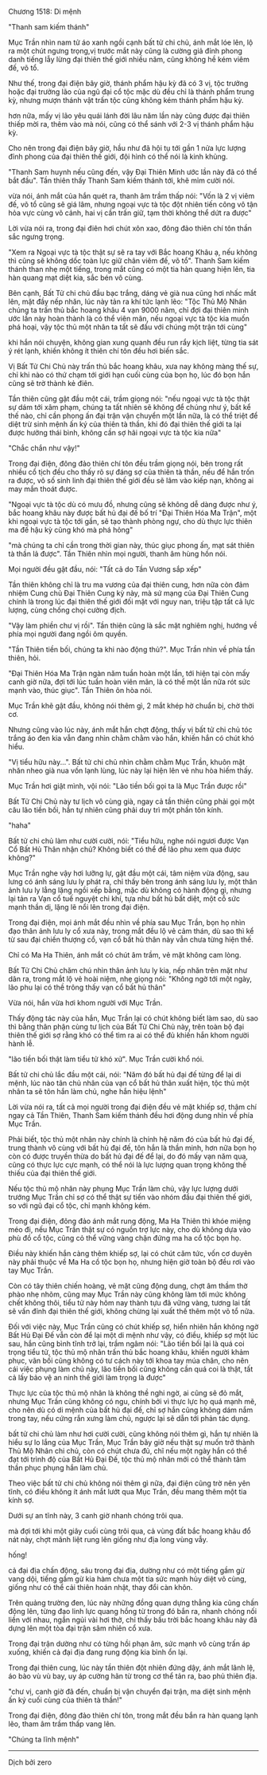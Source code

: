 




Chương 1518: Di mệnh


"Thanh sam kiếm thánh"

Mục Trần nhìn nam tử áo xanh ngồi cạnh bất tử chi chủ, ánh mắt lóe lên, lộ ra một chút ngưng trọng,vị trước mắt này cũng là cường giả đỉnh phong danh tiếng lẫy lừng đại thiên thế giới nhiều năm, cũng không hề kém viêm đế, võ tổ.

Như thế, trong đại điện bây giờ, thánh phẩm hậu kỳ đã có 3 vị, tộc trưởng hoặc đại trưởng lão của ngũ đại cổ tộc mặc dù đều chỉ là thánh phẩm trung kỳ, nhưng mượn thánh vật trấn tộc cũng không kém thánh phẩm hậu kỳ.

hơn nữa, mấy vị lão yêu quái lánh đời lâu năm lần này cũng được đại thiên thiếp mời ra, thêm vào mà nói, cũng có thể sánh với 2-3 vị thánh phẩm hậu kỳ.

Cho nên trong đại điện bây giờ, hầu như đã hội tụ tới gần 1 nửa lực lượng đỉnh phong của đại thiên thế giới, đội hình có thể nói là kinh khủng.

"Thanh Sam huynh nếu cũng đến, vậy Đại Thiên Minh ước lần này đã có thể bắt đầu". Tần thiên thấy Thanh Sam kiếm thánh tới, khẽ mỉm cười nói.

vừa nói, ánh mắt của hắn quét ra, thanh âm trầm thấp nói: "Vốn là 2 vị viêm đế, võ tổ cũng sẽ giá lâm, nhưng ngoại vực tà tộc đột nhiên tiến công vô tận hỏa vực cùng võ cảnh, hai vị cần trấn giữ, tạm thời không thể dứt ra được"

Lời vừa nói ra, trong đại điên hơi chút xôn xao, đông đảo thiên chí tôn thần sắc ngưng trọng.

"Xem ra Ngoại vực tà tộc thật sự sẽ ra tay với Bắc hoang Khâu ạ, nếu không thì cũng sẽ không dốc toàn lực giữ chân viêm đế, võ tổ". Thanh Sam kiếm thánh than nhẹ một tiếng, trong mắt cũng có một tia hàn quang hiện lên, tia hàn quang mạt diệt kia, sắc bén vô cùng.

Bên cạnh, Bất Tử chi chủ đầu bạc trắng, dáng vẻ già nua cũng hơi nhấc mắt lên, mặt đầy nếp nhăn, lúc này tản ra khí tức lạnh lẽo: "Tộc Thủ Mộ Nhân chúng ta trấn thủ bắc hoang khâu 4 vạn 9000 năm, chỉ đợi đại thiên minh ước lần này hoàn thành là có thể viên mãn, nếu ngoại vực tà tộc kia muốn phá hoại, vậy tộc thủ một nhân ta tất sẽ đấu với chúng một trận tới cùng"

khi hắn nói chuyện, không gian xung quanh đều run rẩy kịch liệt, từng tia sát ý rét lạnh, khiến không ít thiên chí tôn đều hơi biến sắc.

Vị Bất Tử Chi Chủ này trấn thủ bắc hoang khâu, xưa nay không màng thế sự, chỉ khi nào có thứ chạm tới giới hạn cuối cùng của bọn họ, lúc đó bọn hắn cũng sẽ trờ thành kẻ điên.

Tần thiên cũng gật đầu một cái, trầm giọng nói: "nếu ngoại vực tà tộc thật sự dám tới xâm phạm, chúng ta tất nhiên sẽ không để chúng như ý, bất kể thế nào, chỉ cần phong ấn đại trận vận chuyển một lần nữa, là có thể triệt để diệt trừ sinh mệnh ấn ký của thiên tà thần, khi đó đại thiên thế giới ta lại được hưởng thái bình, không cần sợ hãi ngoại vực tà tộc kia nữa"

"Chắc chắn như vậy!"

Trong đại điện, đông đảo thiên chí tôn đều trầm giọng nói, bên trong rất nhiều cổ tịch đều cho thấy rõ sự đáng sợ của thiên tà thần, nếu để hắn trốn ra được, vô số sinh linh đại thiên thế giới đều sẽ lâm vào kiếp nạn, không ai may mắn thoát được.

"Ngoại vực tà tộc dù có mưu đồ, nhưng cũng sẽ không dễ dàng được như ý, bắc hoang khâu này được bất hủ đại đế bố trí "Đại Thiên Hóa Ma Trận", một khi ngoại vực tà tộc tới gần, sẽ tạo thành phòng ngự, cho dù thực lực thiên ma đế hậu kỳ cũng khó mà phá hỏng"

"mà chúng ta chỉ cần trong thời gian này, thúc giục phong ấn, mạt sát thiên tà thần lả được". Tần Thiên nhìn mọi người, thanh âm hùng hồn nói.

Mọi người đều gật đầu, nói: "Tất cả do Tần Vương sắp xếp"

Tần thiên không chỉ là tru ma vương của đại thiên cung, hơn nữa còn đảm nhiệm Cung chủ Đại Thiên Cung kỳ này, mà sứ mạng của Đại Thiên Cung chính là trong lúc đại thiên thế giới đối mặt với nguy nan, triệu tập tất cả lực lượng, cùng chống chọi cường địch.

"Vậy làm phiền chư vị rồi". Tần thiên cũng là sắc mặt nghiêm nghị, hướng về phía mọi người đang ngồi ôm quyền.

"Tần Thiên tiền bối, chúng ta khi nào động thủ?". Mục Trần nhìn về phía tần thiên, hỏi.

"Đại Thiên Hóa Ma Trận ngàn năm tuần hoàn một lần, tới hiện tại còn mấy canh giờ nữa, đợi tới lúc tuần hoàn viên mãn, là có thể một lần nữa rót sức mạnh vào, thúc giục". Tần Thiên ôn hòa nói.

Mục Trần khẽ gật đầu, không nói thêm gì, 2 mắt khép hờ chuẩn bị, chờ thời cơ.

Nhưng cũng vào lúc này, ánh mắt hắn chợt động, thấy vị bất tử chi chủ tóc trắng áo đen kia vẫn đang nhìn chằm chằm vào hắn, khiến hắn có chút khó hiểu.

"Vị tiểu hữu này...". Bất tử chi chủ nhìn chằm chằm Mục Trần, khuôn mặt nhăn nheo già nua vốn lạnh lùng, lúc này lại hiện lên vẻ nhu hòa hiếm thấy.

Mục Trần hơi giật mình, vội nói: "Lão tiền bối gọi ta là Mục Trần được rồi"

Bất Tử Chi Chủ này tư lịch vô cùng già, ngay cả tần thiên cũng phải gọi một câu lão tiền bối, hắn tự nhiên cũng phải duy trì một phần tôn kính.

"haha"

Bất tử chi chủ làm như cười cười, nói: "Tiểu hữu, nghe nói ngươi được Vạn Cổ Bất Hủ Thân nhận chủ? Không biết có thể để lão phu xem qua được không?"

Mục Trần nghe vậy hơi lưỡng lự, gật đầu một cái, tâm niệm vừa động, sau lưng có ánh sáng lưu ly phát ra, chỉ thấy bên trong ánh sáng lưu ly, một thân ảnh lưu ly lẳng lặng ngồi xếp bằng, mặc dù không có hành động gì, nhưng lại tản ra Vạn cổ tuế nguyệt chi khí, tựa như bất hủ bất diệt, một cỗ sức mạnh thần dị, lặng lẽ nổi lên trong đại điện.

Trong đại điện, mọi ánh mắt đều nhìn về phía sau Mục Trần, bọn họ nhìn đạo thân ảnh lưu ly cổ xưa này, trong mắt đều lộ vẻ cảm thán, dù sao thì kể từ sau đại chiến thượng cổ, vạn cổ bất hủ thân này vẫn chưa từng hiện thế.

Chỉ có Ma Ha Thiên, ánh mắt có chút âm trầm, vẻ mặt không cam lòng.

Bất Tử Chi Chủ chăm chú nhìn thân ảnh lưu ly kia, nếp nhăn trên mặt như dãn ra, trong mắt lộ vẻ hoài niệm, nhẹ giọng nói: "Không ngờ tới một ngày, lão phu lại có thề trông thấy vạn cổ bất hủ thân"

Vừa nói, hắn vừa hơi khom người với Mục Trần.

Thấy động tác này của hắn, Mục Trần lại có chút không biết làm sao, dù sao thì bằng thân phận cùng tư lịch của Bất Tử Chi Chủ này, trên toàn bộ đại thiên thế giới sợ rằng khó có thể tìm ra ai có thể đủ khiến hắn khom người hành lễ.

"lão tiền bối thật làm tiểu tử khó xử". Mục Trần cười khổ nói.

Bất tử chi chủ lắc đầu một cái, nói: "Năm đó bất hủ đại đế từng để lại di mệnh, lúc nào tân chủ nhân của vạn cổ bất hủ thân xuất hiện, tộc thủ một nhân ta sẽ tôn hắn làm chủ, nghe hắn hiệu lệnh"

Lời vừa nói ra, tất cả mọi người trong đại điện đều vẻ mặt khiếp sợ, thậm chí ngay cả Tần Thiên, Thanh Sam kiếm thánh đều hơi động dung nhìn về phía Mục Trần.

Phải biết, tộc thủ một nhân này chính là chính hệ năm đó của bất hủ đại đế, trung thành vô cùng với bất hủ đại đế, tôn hắn là thần minh, hơn nữa bọn họ còn có được truyền thừa do bất hủ đại đế để lại, do đó mấy vạn năm qua, cũng có thực lực cực mạnh, có thể nói là lực lượng quan trọng không thề thiếu của đại thiên thế giới.

Nếu tộc thủ mộ nhân này phụng Mục Trần làm chủ, vậy lực lượng dưới trướng Mục Trần chỉ sợ có thể thật sự tiến vào nhóm đầu đại thiên thế giới, so với ngũ đại cổ tộc, chỉ mạnh không kém.

Trong đại điện, đông đảo ánh mắt rung động, Ma Ha Thiên thì khóe miệng méo đi, nếu Mục Trần thật sự có nguồn trợ lực này, cho dù không dựa vào phù đồ cổ tộc, cũng cỏ thể vững vàng chặn đứng ma ha cổ tộc bọn họ.

Điều này khiến hắn càng thêm khiếp sợ, lại có chút căm tức, vốn cơ duyên này phải thuộc về Ma Ha cồ tộc bọn họ, nhưng hiện giờ toàn bộ đều rơi vào tay Mục Trần.

Còn có tây thiên chiến hoàng, vẻ mặt cũng động dung, chợt âm thầm thờ phào nhẹ nhõm, cũng may Mục Trần này cũng không làm tới mức không chết không thôi, tiểu tử này hôm nay thành tựu đã vững vàng, tương lai tất sẽ vấn đỉnh đại thiên thế giới, không chừng lại xuất thế thêm một võ tổ nữa.

Đối với việc này, Mục Trần cũng có chút khiếp sợ, hiển nhiên hắn không ngờ Bất Hủ Đại Đế vẫn còn để lại một di mệnh như vậy, có điều, khiếp sợ một lúc sau, hắn cũng bình tĩnh trở lại, trầm ngâm nói: "Lão tiền bối lại là quá coi trọng tiểu tử, tộc thủ mộ nhân trấn thủ bắc hoang khâu, khiến người khảm phục, vãn bối cũng không có tư cách này tới khoa tay múa chân, cho nên cái việc phụng làm chủ này, lão tiền bối cũng không cần quá coi là thật, tất cả lấy bảo vệ an ninh thế giới làm trọng là được"

Thực lực của tộc thủ mộ nhân là không thề nghi ngờ, ai cũng sẽ đỏ mắt, nhưng Mục Trần cũng không có ngu, chính bởi vì thực lực họ quá mạnh mẽ, cho nên dù có di mệnh của bất hủ đại đế, chỉ sợ hắn cũng không dám nắm trong tay, nếu cứng rắn xưng làm chủ, ngược lại sẽ dẫn tới phản tác dụng.

bất tử chi chủ làm như hơi cười cười, cũng không nói thêm gì, hắn tự nhiên là hiểu sự lo lắng của Mục Trần, Mục Trần bây giờ nếu thật sự muốn trở thành Thủ Mộ Nhân chi chủ, còn có chút chưa đủ, chĩ nếu một ngày hắn có thể đạt tới trình độ của Bất Hủ Đại Đế, tộc thủ mộ nhân mới có thể thành tâm thần phục phụng hắn làm chủ.

Theo việc bất tử chi chủ không nói thêm gì nữa, đại điện cũng trờ nên yên tĩnh, có điều không ít ánh mắt lướt qua Mục Trần, đều mang thêm một tia kính sợ.

Dưới sự an tĩnh này, 3 canh giờ nhanh chóng trôi qua.

mà đợi tới khi một giây cuối cùng trôi qua, cả vùng đất bắc hoang khâu đổ nát này, chợt mãnh liệt rung lên giống như địa long vùng vẫy.

hống!

cả đại địa chấn động, sâu trong đại địa, dường như có một tiếng gầm gừ vang dội, tiếng gầm gừ kia hàm chưa một tia sức mạnh hủy diệt vô cùng, giống như có thể cải thiên hoán nhật, thay đổi càn khôn.

Trên quảng trường đen, lúc này những đồng quan dựng thẳng kia cũng chấn động lên, từng đạo linh lực quang hồng từ trong đó bắn ra, nhanh chóng nối liền với nhau, ngắn ngủi vài hơi thở, chỉ thấy bầu trời bắc hoang khâu này đã dựng lên một tòa đại trận sâm nhiên cổ xưa.

Trong đại trận dường như có từng hồi phạn âm, sức mạnh vô cùng trấn áp xuống, khiến cả đại địa đang rung động kia bình ổn lại.

Trong đại thiên cung, lúc này tần thiên đột nhiên đứng dậy, ánh mắt lãnh lệ, áo bào vù vù bay, uy áp cường hãn từ trong cơ thể tản ra, bao phủ thiên địa.

"chư vị, canh giờ đã đến, chuẩn bị vận chuyển đại trận, ma diệt sinh mệnh ấn ký cuối cùng của thiên tà thần!"

Trong đại điện, đông đảo thiên chí tôn, trong mắt đều bắn ra hàn quang lạnh lẽo, tham âm trầm thấp vang lên.

"Chúng ta lĩnh mệnh"

***

Dịch bởi zero




